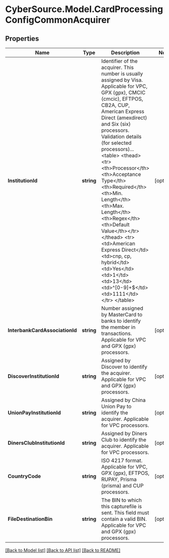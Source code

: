 # CyberSource.Model.CardProcessingConfigCommonAcquirer
## Properties

Name | Type | Description | Notes
------------ | ------------- | ------------- | -------------
**InstitutionId** | **string** | Identifier of the acquirer. This number is usually assigned by Visa. Applicable for VPC, GPX (gpx), CMCIC (cmcic), EFTPOS, CB2A, CUP, American Express Direct (amexdirect) and Six (six) processors.  Validation details (for selected processors)...  &lt;table&gt; &lt;thead&gt;&lt;tr&gt;&lt;th&gt;Processor&lt;/th&gt;&lt;th&gt;Acceptance Type&lt;/th&gt;&lt;th&gt;Required&lt;/th&gt;&lt;th&gt;Min. Length&lt;/th&gt;&lt;th&gt;Max. Length&lt;/th&gt;&lt;th&gt;Regex&lt;/th&gt;&lt;th&gt;Default Value&lt;/th&gt;&lt;/tr&gt;&lt;/thead&gt; &lt;tr&gt;&lt;td&gt;American Express Direct&lt;/td&gt;&lt;td&gt;cnp, cp, hybrid&lt;/td&gt;&lt;td&gt;Yes&lt;/td&gt;&lt;td&gt;1&lt;/td&gt;&lt;td&gt;13&lt;/td&gt;&lt;td&gt;^[0-9]+$&lt;/td&gt;&lt;td&gt;1111&lt;/td&gt;&lt;/tr&gt; &lt;/table&gt;  | [optional] 
**InterbankCardAssociationId** | **string** | Number assigned by MasterCard to banks to identify the member in transactions. Applicable for VPC and GPX (gpx) processors. | [optional] 
**DiscoverInstitutionId** | **string** | Assigned by Discover to identify the acquirer. Applicable for VPC and GPX (gpx) processors. | [optional] 
**UnionPayInstitutionId** | **string** | Assigned by China Union Pay to identify the acquirer. Applicable for VPC processors. | [optional] 
**DinersClubInstitutionId** | **string** | Assigned by Diners Club to identify the acquirer. Applicable for VPC processors. | [optional] 
**CountryCode** | **string** | ISO 4217 format. Applicable for VPC, GPX (gpx), EFTPOS, RUPAY, Prisma (prisma) and CUP processors. | [optional] 
**FileDestinationBin** | **string** | The BIN to which this capturefile is sent. This field must contain a valid BIN. Applicable for VPC and GPX (gpx) processors. | [optional] 

[[Back to Model list]](../README.md#documentation-for-models) [[Back to API list]](../README.md#documentation-for-api-endpoints) [[Back to README]](../README.md)


